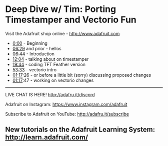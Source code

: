 # Deep Dive w/ Tim: Porting Timestamper and Vectorio Fun

Visit the Adafruit shop online - http://www.adafruit.com

- [0:00](https://www.youtube.com/watch?v=wiEdkrWd-3E&t=0) - Beginning
- [06:29](https://www.youtube.com/watch?v=wiEdkrWd-3E&t=389) and prior - hellos
- [06:44](https://www.youtube.com/watch?v=wiEdkrWd-3E&t=404) - Introduction
- [12:04](https://www.youtube.com/watch?v=wiEdkrWd-3E&t=724) - talking about on timestamper
- [19:44](https://www.youtube.com/watch?v=wiEdkrWd-3E&t=1184) - coding TFT Feather version
- [53:33](https://www.youtube.com/watch?v=wiEdkrWd-3E&t=3213) - vectorio intro
- [01:17](https://www.youtube.com/watch?v=wiEdkrWd-3E&t=77):26 - or before a little bit (sorry) discussing proposed changes
- [01:17](https://www.youtube.com/watch?v=wiEdkrWd-3E&t=77):47 - working on vectorio changes


-----------------------------------------
LIVE CHAT IS HERE! http://adafru.it/discord

Adafruit on Instagram: https://www.instagram.com/adafruit

Subscribe to Adafruit on YouTube: http://adafru.it/subscribe

New tutorials on the Adafruit Learning System: http://learn.adafruit.com/
-----------------------------------------
